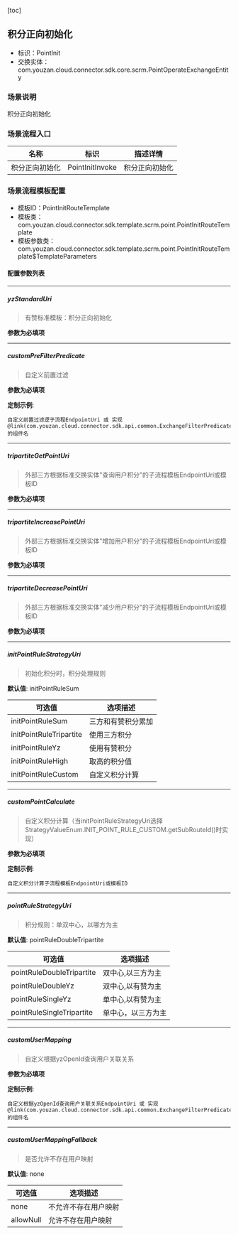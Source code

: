 [toc]

## 积分正向初始化
- 标识：PointInit
- 交换实体：com.youzan.cloud.connector.sdk.core.scrm.PointOperateExchangeEntity
### 场景说明
积分正向初始化
### 场景流程入口

名称 | 标识 | 描述详情
---|---|---
积分正向初始化 | PointInitInvoke | 积分正向初始化

### 场景流程模板配置
- 模板ID：PointInitRouteTemplate
- 模板类：com.youzan.cloud.connector.sdk.template.scrm.point.PointInitRouteTemplate
- 模板参数类：com.youzan.cloud.connector.sdk.template.scrm.point.PointInitRouteTemplate$TemplateParameters

#### 配置参数列表

---
##### yzStandardUri
> 有赞标准模板：积分正向初始化

**参数为必填项**

---
##### customPreFilterPredicate
> 自定义前置过滤

**参数为必填项**


**定制示例**:
```
自定义前置过滤逻子流程EndpointUri 或 实现@link(com.youzan.cloud.connector.sdk.api.common.ExchangeFilterPredicate)的组件名
```
---
##### tripartiteGetPointUri
> 外部三方根据标准交换实体"查询用户积分"的子流程模板EndpointUri或模板ID

**参数为必填项**

---
##### tripartiteIncreasePointUri
> 外部三方根据标准交换实体"增加用户积分"的子流程模板EndpointUri或模板ID

**参数为必填项**

---
##### tripartiteDecreasePointUri
> 外部三方根据标准交换实体"减少用户积分"的子流程模板EndpointUri或模板ID

**参数为必填项**

---
##### initPointRuleStrategyUri
> 初始化积分时，积分处理规则

**默认值**: initPointRuleSum

可选值 | 选项描述
---|---
initPointRuleSum | 三方和有赞积分累加
initPointRuleTripartite | 使用三方积分
initPointRuleYz | 使用有赞积分
initPointRuleHigh | 取高的积分值
initPointRuleCustom | 自定义积分计算
---
##### customPointCalculate
> 自定义积分计算（当initPointRuleStrategyUri选择StrategyValueEnum.INIT_POINT_RULE_CUSTOM.getSubRouteId()时实现）

**参数为必填项**


**定制示例**:
```
自定义积分计算子流程模板EndpointUri或模板ID
```
---
##### pointRuleStrategyUri
> 积分规则：单双中心，以哪方为主

**默认值**: pointRuleDoubleTripartite

可选值 | 选项描述
---|---
pointRuleDoubleTripartite | 双中心,以三方为主
pointRuleDoubleYz | 双中心,以有赞为主
pointRuleSingleYz | 单中心,以有赞为主
pointRuleSingleTripartite | 单中心，以三方为主
---
##### customUserMapping
> 自定义根据yzOpenId查询用户关联关系

**参数为必填项**


**定制示例**:
```
自定义根据yzOpenId查询用户关联关系EndpointUri 或 实现@link(com.youzan.cloud.connector.sdk.api.common.ExchangeFilterPredicate)的组件名
```
---
##### customUserMappingFallback
> 是否允许不存在用户映射

**默认值**: none

可选值 | 选项描述
---|---
none | 不允许不存在用户映射
allowNull | 允许不存在用户映射


